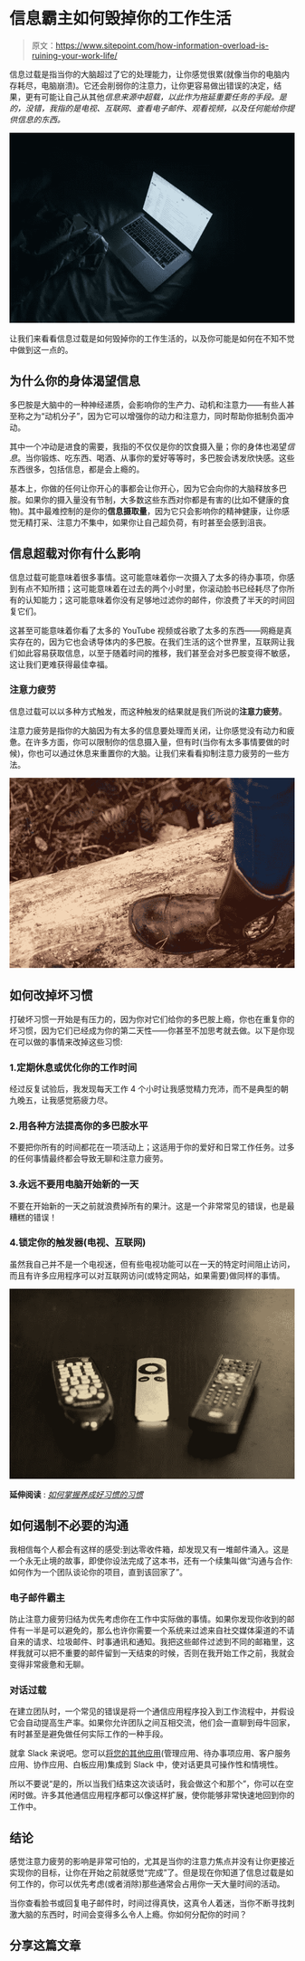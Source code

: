 # 信息霸主如何毁掉你的工作生活

> 原文：<https://www.sitepoint.com/how-information-overload-is-ruining-your-work-life/>

信息过载是指当你的大脑超过了它的处理能力，让你感觉很累(就像当你的电脑内存耗尽，电脑崩溃)。它还会削弱你的注意力，让你更容易做出错误的决定，结果，更有可能让自己从其他*信息来源中超载，以此作为拖延重要任务的手段。是的，没错，我指的是电视、互联网、查看电子邮件、观看视频，以及任何能给你提供信息的东西。*

![Information overload and attention fatigue](img/d5a11bde0fb1a392c7845affa802d9b6.png)

让我们来看看信息过载是如何毁掉你的工作生活的，以及你可能是如何在不知不觉中做到这一点的。

## 为什么你的身体渴望信息

多巴胺是大脑中的一种神经递质，会影响你的生产力、动机和注意力——有些人甚至称之为“动机分子”，因为它可以增强你的动力和注意力，同时帮助你抵制负面冲动。

其中一个冲动是进食的需要，我指的不仅仅是你的饮食摄入量；你的身体也渴望*信息*。当你锻炼、吃东西、喝酒、从事你的爱好等等时，多巴胺会诱发欣快感。这些东西很多，包括信息，都是会上瘾的。

基本上，你做的任何让你开心的事都会让你开心，因为它会向你的大脑释放多巴胺。如果你的摄入量没有节制，大多数这些东西对你都是有害的(比如不健康的食物)。其中最难控制的是你的**信息摄取量**，因为它只会影响你的精神健康，让你感觉无精打采、注意力不集中，如果你让自己超负荷，有时甚至会感到沮丧。

## 信息超载对你有什么影响

信息过载可能意味着很多事情。这可能意味着你一次摄入了太多的待办事项，你感到有点不知所措；这可能意味着在过去的两个小时里，你滚动脸书已经耗尽了你所有的认知能力；这可能意味着你没有足够地过滤你的邮件，你浪费了半天的时间回复它们。

这甚至可能意味着你看了太多的 YouTube 视频或谷歌了太多的东西——网瘾是真实存在的，因为它也会诱导体内的多巴胺。在我们生活的这个世界里，互联网让我们如此容易获取信息，以至于随着时间的推移，我们甚至会对多巴胺变得不敏感，这让我们更难获得最佳幸福。

### 注意力疲劳

信息过载可以以多种方式触发，而这种触发的结果就是我们所说的**注意力疲劳**。

注意力疲劳是指你的大脑因为有太多的信息要处理而关闭，让你感觉没有动力和疲惫。在许多方面，你可以限制你的信息摄入量，但有时(当你有太多事情要做的时候)，你也可以通过休息来重置你的大脑。让我们来看看抑制注意力疲劳的一些方法。

![Walking can reset your brain](img/e95b9182e56c55d716a8ecd27f530432.png)

## 如何改掉坏习惯

打破坏习惯一开始是有压力的，因为你对它们给你的多巴胺上瘾，你也在重复你的坏习惯，因为它们已经成为你的第二天性——你甚至不加思考就去做。以下是你现在可以做的事情来改掉这些习惯:

### 1.定期休息或优化你的工作时间

经过反复试验后，我发现每天工作 4 个小时让我感觉精力充沛，而不是典型的朝九晚五，让我感觉筋疲力尽。

### 2.用各种方法提高你的多巴胺水平

不要把你所有的时间都花在一项活动上；这适用于你的爱好和日常工作任务。过多的任何事情最终都会导致无聊和注意力疲劳。

### 3.永远不要用电脑开始新的一天

不要在开始新的一天之前就浪费掉所有的果汁。这是一个非常常见的错误，也是最糟糕的错误！

### 4.锁定你的触发器(电视、互联网)

虽然我自己并不是一个电视迷，但有些电视功能可以在一天的特定时间阻止访问，而且有许多应用程序可以对互联网访问(或特定网站，如果需要)做同样的事情。

![Locking away your distraction triggers](img/5369c2028aee300adc63cbc0ec80bab1.png)

**延伸阅读** : [*如何掌握养成好习惯的习惯*](https://www.sitepoint.com/how-to-master-the-habit-of-forming-good-habits/)

## 如何遏制不必要的沟通

我相信每个人都会有这样的感受:到达零收件箱，却发现又有一堆邮件涌入。这是一个永无止境的故事，即使你设法完成了这本书，还有一个续集叫做“沟通与合作:如何作为一个团队谈论你的项目，直到该回家了”。

### 电子邮件霸主

防止注意力疲劳归结为优先考虑你在工作中实际做的事情。如果你发现你收到的邮件有一半是可以避免的，那么也许你需要一个系统来过滤来自社交媒体渠道的不请自来的请求、垃圾邮件、时事通讯和通知。我把这些邮件过滤到不同的邮箱里，这样我就可以把不重要的邮件留到一天结束的时候，否则在我开始工作之前，我就会变得非常疲惫和无聊。

### 对话过载

在建立团队时，一个常见的错误是将一个通信应用程序投入到工作流程中，并假设它会自动提高生产率。如果你允许团队之间互相交流，他们会一直聊到母牛回家，有时甚至是避免做任何实际工作的一种手段。

就拿 Slack 来说吧。您可以[将您的其他应用](https://www.sitepoint.com/7-slack-integrations-that-make-collaboration-easier/)(管理应用、待办事项应用、客户服务应用、协作应用、白板应用)集成到 Slack 中，使对话更具可操作性和情境性。

所以不要说“是的，所以当我们结束这次谈话时，我会做这个和那个”，你可以在空闲时做。许多其他通信应用程序都可以像这样扩展，使你能够非常快速地回到你的工作中。

## 结论

感觉注意力疲劳的影响是非常可怕的，尤其是当你的注意力焦点并没有让你更接近实现你的目标，让你在开始之前就感觉“完成”了。但是现在你知道了信息过载是如何工作的，你可以优先考虑(或者消除)那些通常会占用你一天大量时间的活动。

当你查看脸书或回复电子邮件时，时间过得真快，这真令人着迷，当你不断寻找刺激大脑的东西时，时间会变得多么令人上瘾。你如何分配你的时间？

## 分享这篇文章